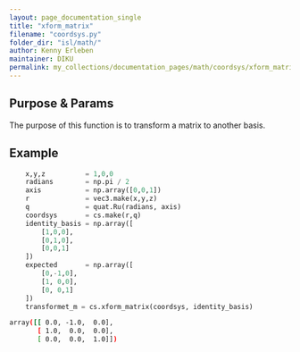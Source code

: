 ```yaml
---
layout: page_documentation_single
title: "xform_matrix"
filename: "coordsys.py"
folder_dir: "isl/math/"
author: Kenny Erleben
maintainer: DIKU
permalink: my_collections/documentation_pages/math/coordsys/xform_matrix
---
```

## Purpose & Params
The purpose of this function is to transform a matrix to another basis.  

## Example
```python
    x,y,z          = 1,0,0
    radians        = np.pi / 2
    axis           = np.array([0,0,1])
    r              = vec3.make(x,y,z)
    q              = quat.Ru(radians, axis)
    coordsys       = cs.make(r,q)
    identity_basis = np.array([
        [1,0,0],
        [0,1,0],
        [0,0,1]
    ])
    expected       = np.array([
        [0,-1,0],
        [1, 0,0],
        [0, 0,1]
    ])
    transformet_m = cs.xform_matrix(coordsys, identity_basis)
```
```bash
array([[ 0.0, -1.0,  0.0],
       [ 1.0,  0.0,  0.0],
       [ 0.0,  0.0,  1.0]])
```